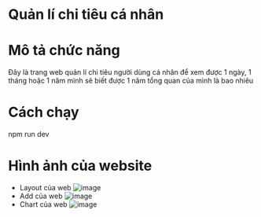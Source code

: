 # Quản lí chi tiêu cá nhân 

# Mô tả chức năng 
Đây là trang web quản lí chi tiêu người dùng cá nhân để xem được 1 ngày, 1 tháng hoặc 1 năm mình sẽ biết được 1 năm tổng quan của mình là bao nhiêu

# Cách chạy 
npm run dev 
# Hình ảnh của website 
 - Layout của web
![image](https://github.com/user-attachments/assets/d5b0a5d9-f5e0-4e34-83fd-bf7b069ba20e)
- Add của web
![image](https://github.com/user-attachments/assets/3526ff6d-381c-4a87-b200-d334191b2590)
- Chart của web
  ![image](https://github.com/user-attachments/assets/f5984a12-8d3b-4c8d-90e8-613653f32f9b)

